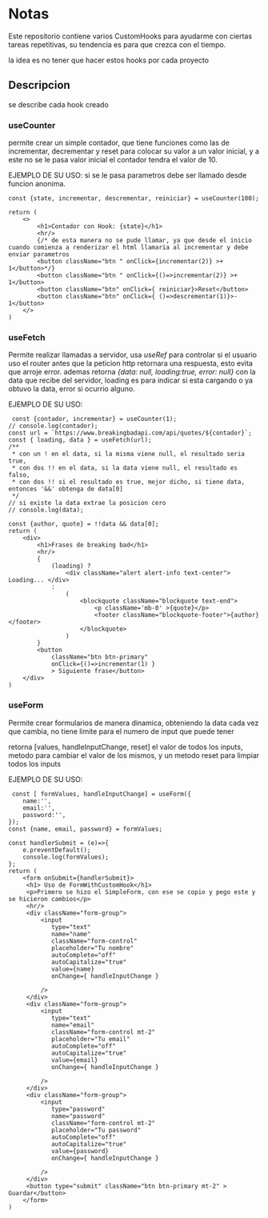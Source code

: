 # Notas

Este repositorio contiene varios CustomHooks para ayudarme con ciertas tareas repetitivas, su tendencia es para que crezca con el tiempo.

la idea es no tener que hacer estos hooks por cada proyecto

## Descripcion

se describe cada hook creado

### useCounter

permite crear un simple contador, que tiene funciones como las de incrementar, decrementar y reset para colocar su valor a un valor inicial, y a este no se le pasa valor inicial el contador tendra el valor de 10.

EJEMPLO DE SU USO: si se le pasa parametros debe ser llamado desde funcion anonima.

    const {state, incrementar, descrementar, reiniciar} = useCounter(100);

    return (
        <>
            <h1>Contador con Hook: {state}</h1>
            <hr/>
            {/* de esta manera no se pude llamar, ya que desde el inicio cuando comienza a renderizar el html llamaria al incrementar y debe enviar parametros
            <button className="btn " onClick={incrementar(2)} >+ 1</button>*/}
            <button className="btn " onClick={()=>incrementar(2)} >+ 1</button>
            <button className="btn" onClick={ reiniciar}>Reset</button>
            <button className="btn" onClick={ ()=>descrementar(1)}>- 1</button>
        </>
    )

### useFetch

Permite realizar llamadas a servidor, usa *useRef* para controlar si el usuario uso el router antes que la peticion http retornara una respuesta, esto evita que arroje error. ademas retorna *{data: null, loading:true, error: null}* con la data que recibe del servidor, loading es para indicar si esta cargando o ya obtuvo la data, error si ocurrio alguno.

EJEMPLO DE SU USO:

     const {contador, incrementar} = useCounter(1);
    // console.log(contador);
    const url = `https://www.breakingbadapi.com/api/quotes/${contador}`;
    const { loading, data } = useFetch(url);
    /**
     * con un ! en el data, si la misma viene null, el resultado seria true,
     * con dos !! en el data, si la data viene null, el resultado es falso,
     * con dos !! si el resultado es true, mejor dicho, si tiene data, entonces '&&' obtenga de data[0]
     */
    // si existe la data extrae la posicion cero
    // console.log(data);
    
    const {author, quote} = !!data && data[0];
    return (
        <div>
            <h1>Frases de breaking bad</h1>
            <hr/>
            {
                (loading) ?
                    <div className="alert alert-info text-center"> Loading... </div>
                :
                    (
                        <blockquote className="blockquote text-end">
                            <p className='mb-0' >{quote}</p>
                            <footer className="blockquote-footer">{author}</footer>
                        </blockquote>
                    )
            }
            <button
                className="btn btn-primary"
                onClick={()=>incrementar(1) }
                > Siguiente frase</button>
        </div>
    )

### useForm

Permite crear formularios de manera dinamica, obteniendo la data cada vez que cambia, no tiene limite para el numero de input que puede tener

retorna [values, handleInputChange, reset] el valor de todos los inputs, metodo para cambiar el valor de los mismos, y un metodo reset para limpiar todos los inputs

EJEMPLO DE SU USO:

     const [ formValues, handleInputChange] = useForm({
        name:'',
        email:'',
        password:'',
    });
    const {name, email, password} = formValues;

    const handlerSubmit = (e)=>{
        e.preventDefault();
        console.log(formValues);
    };
    return (
        <form onSubmit={handlerSubmit}>
         <h1> Uso de FormWithCustomHook</h1>
         <p>Primero se hizo el SimpleForm, con ese se copio y pego este y se hicieron cambios</p>
         <hr/>
         <div className="form-group">
             <input
                type="text"
                name="name"
                className="form-control"
                placeholder="Tu nombre"
                autoComplete="off"
                autoCapitalize="true"
                value={name}
                onChange={ handleInputChange }

             />
         </div>
         <div className="form-group">
             <input
                type="text"
                name="email"
                className="form-control mt-2"
                placeholder="Tu email"
                autoComplete="off"
                autoCapitalize="true"
                value={email}
                onChange={ handleInputChange }

             />
         </div>
         <div className="form-group">
             <input
                type="password"
                name="password"
                className="form-control mt-2"
                placeholder="Tu password"
                autoComplete="off"
                autoCapitalize="true"
                value={password}
                onChange={ handleInputChange }

             />
         </div>
         <button type="submit" className="btn btn-primary mt-2" > Guardar</button>
        </form>
    )